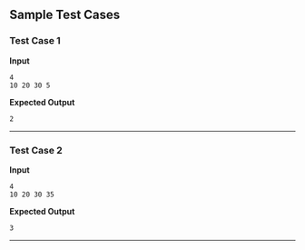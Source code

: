 ## Sample Test Cases

### Test Case 1
**Input**
```
4 
10 20 30 5
```
**Expected Output**
```
2
```

---

### Test Case 2
**Input**
```
4 
10 20 30 35
```
**Expected Output**
```
3
```

---